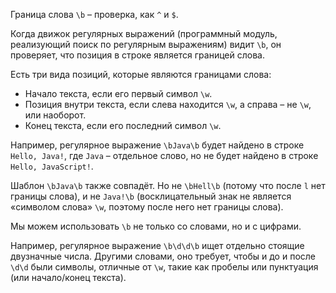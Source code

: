Граница слова `\b` – проверка, как `^` и `$`.

Когда движок регулярных выражений (программный модуль, реализующий поиск по регулярным выражениям) видит `\b`, он проверяет, что позиция в строке является границей слова.

Есть три вида позиций, которые являются границами слова:

-   Начало текста, если его первый символ `\w`.
-   Позиция внутри текста, если слева находится `\w`, а справа – не `\w`, или наоборот.
-   Конец текста, если его последний символ `\w`.

Например, регулярное выражение `\bJava\b` будет найдено в строке `Hello, Java!`, где `Java` – отдельное слово, но не будет найдено в строке `Hello, JavaScript!`.

Шаблон `\bJava\b` также совпадёт. Но не `\bHell\b` (потому что после `l` нет границы слова), и не `Java!\b` (восклицательный знак не является «символом слова» `\w`, поэтому после него нет границы слова).

Мы можем использовать `\b` не только со словами, но и с цифрами.

Например, регулярное выражение `\b\d\d\b` ищет отдельно стоящие двузначные числа. Другими словами, оно требует, чтобы и до и после `\d\d` были символы, отличные от `\w`, такие как пробелы или пунктуация (или начало/конец текста).